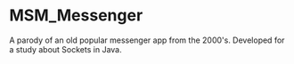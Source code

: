 # MSM_Messenger
A parody of an old popular messenger app from the 2000's. Developed for a study about Sockets in Java.
